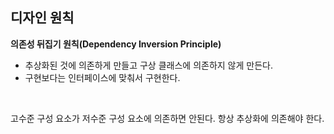 ## 디자인 원칙

**의존성 뒤집기 원칙(Dependency Inversion Principle)**

- 추상화된 것에 의존하게 만들고 구상 클래스에 의존하지 않게 만든다.
- 구현보다는 인터페이스에 맞춰서 구현한다.

<br>

고수준 구성 요소가 저수준 구성 요소에 의존하면 안된다. 항상 추상화에 의존해야 한다.



